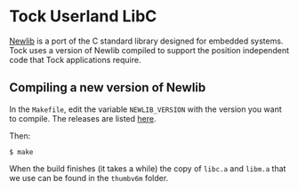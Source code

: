 Tock Userland LibC
==================

[Newlib](https://sourceware.org/newlib/) is a port of the C standard library
designed for embedded systems. Tock uses a version of Newlib compiled to support
the position independent code that Tock applications require.

Compiling a new version of Newlib
---------------------------------

In the `Makefile`, edit the variable `NEWLIB_VERSION` with the version
you want to compile. The releases are listed
[here](http://sourceware.org/pub/newlib/).

Then:

    $ make

When the build finishes (it takes a while) the copy of `libc.a` and `libm.a`
that we use can be found in the `thumbv6m` folder.

